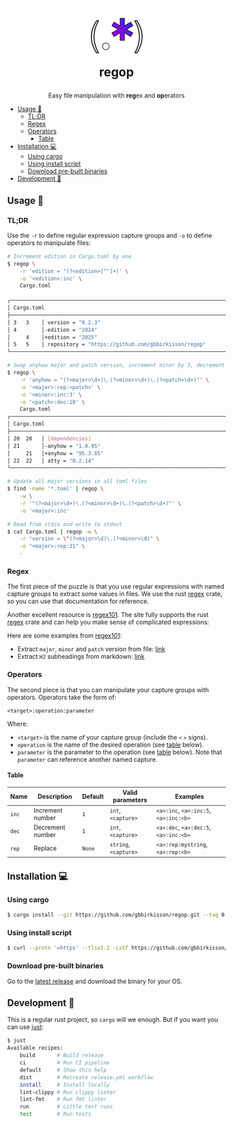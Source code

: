 <h1>
  <p align="center">
    <a href="https://github.com/gbbirkisson/regop">
      <img src="logo.png" alt="Logo" height="128">
    </a>
    <br>regop
  </p>
</h1>

<p align="center">
  Easy file manipulation with <b>reg</b>ex and <b>op</b>erators
</p>

<!-- vim-markdown-toc GFM -->

* [Usage 📖](#usage-)
  * [TL;DR](#tldr)
  * [Regex](#regex)
  * [Operators](#operators)
    * [Table](#table)
* [Installation 💻](#installation-)
  * [Using cargo](#using-cargo)
  * [Using install script](#using-install-script)
  * [Download pre-built binaries](#download-pre-built-binaries)
* [Development 🚧](#development-)

<!-- vim-markdown-toc -->

## Usage 📖

### TL;DR

Use the `-r` to define regular expression capture groups and `-o` to define operators to
manipulate files:

```bash
# Increment edition in Cargo.toml by one
$ regop \
    -r 'edition = "(?<edition>[^"]+)' \
    -o '<edition>:inc' \
    Cargo.toml

┌───────────────────────────────────────────────────────────────────────────────
│ Cargo.toml
├───────────────────────────────────────────────────────────────────────────────
│ 3   3    │ version = "0.2.3"
│ 4        │-edition = "2024"
│     4    │+edition = "2025"
│ 5   5    │ repository = "https://github.com/gbbirkisson/regop"
└───────────────────────────────────────────────────────────────────────────────
```

```bash
# Swap anyhow major and patch version, increment minor by 3, decrement patch by 10
$ regop \
    -r 'anyhow = "(?<major>\d+)\.(?<minor>\d+)\.(?<patch>\d+)"' \
    -o '<major>:rep:<patch>' \
    -o '<minor>:inc:3' \
    -o '<patch>:dec:10' \
    Cargo.toml
┌───────────────────────────────────────────────────────────────────────────────
│ Cargo.toml
├───────────────────────────────────────────────────────────────────────────────
│ 20  20   │ [dependencies]
│ 21       │-anyhow = "1.0.95"
│     21   │+anyhow = "95.3.85"
│ 22  22   │ atty = "0.2.14"
└───────────────────────────────────────────────────────────────────────────────
```

```bash
# Update all major versions in all toml files
$ find -name '*.toml' | regop \
    -w \
    -r '"(?<major>\d+)\.(?<minor>\d+)\.(?<patch>\d+)"' \
    -o '<major>:inc'
```

```bash
# Read from stdin and write to stdout
$ cat Cargo.toml | regop -w \
    -r "version = \"(?<major>\d)\.(?<minor>\d)" \
    -o "<major>:rep:21" \
    -
```

### Regex

The first piece of the puzzle is that you use regular expressions with named capture groups to
extract some values in files. We use the rust
[regex](https://docs.rs/regex/latest/regex/#example-named-capture-groups) crate, so you can use
that documentation for reference.

Another excellent resource is [regex101](https://regex101.com/). The site fully supports the
rust [regex](https://docs.rs/regex/latest/regex/#example-named-capture-groups) crate and can
help you make sense of complicated expressions:

Here are some examples from [regex101](https://regex101.com/):
- Extract `major`, `minor` and `patch` version from file: [link](https://regex101.com/r/wR5BJ5/1)
- Extract `H2` subheadings from markdown: [link](https://regex101.com/r/ixUPEW/1)

### Operators

The second piece is that you can manipulate your capture groups with operators. Operators
take the form of:

```
<target>:operation:parameter
```

Where:

- `<target>` is the name of your capture group (include the `<` `>` signs).
- `operation` is the name of the desired operation (see [table](#table) below).
- `parameter` is the parameter to the operation (see [table](#table) below). Note that
`parameter` can reference another named capture.

#### Table

| Name  | Description | Default | Valid parameters | Examples |
| ----- | ---------------- | ------ | ---------------------- | --- |
| `inc` | Increment number | `1`    | `int`, `<capture>`     | `<a>:inc`, `<a>:inc:5`, `<a>:inc:<b>` |
| `dec` | Decrement number | `1`    | `int`, `<capture>`     | `<a>:dec`, `<a>:dec:5`, `<a>:inc:<b>` |
| `rep` | Replace          | `None` | `string`, `<capture>`  | `<a>:rep:mystring`, `<a>:rep:<b>`     |

## Installation 💻

### Using cargo

<!--x-release-please-start-version-->
```bash
$ cargo install --git https://github.com/gbbirkisson/regop.git --tag 0.3.1
```
<!--x-release-please-end-->

### Using install script

<!--x-release-please-start-version-->
```bash
$ curl --proto '=https' --tlsv1.2 -LsSf https://github.com/gbbirkisson/regop/releases/download/0.3.1/regop-installer.sh | sh
```
<!--x-release-please-end-->

### Download pre-built binaries

Go to the [latest release](https://github.com/gbbirkisson/regop/releases/latest) and download
the binary for your OS.

## Development 🚧

This is a regular rust project, so `cargo` will we enough. But if you want you can use
[just](https://github.com/casey/just):

```bash
$ just
Available recipes:
    build       # Build release
    ci          # Run CI pipeline
    default     # Show this help
    dist        # Recreate release.yml workflow
    install     # Install locally
    lint-clippy # Run clippy linter
    lint-fmt    # Run fmt linter
    run         # Little test runs
    test        # Run tests
```
